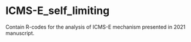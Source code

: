 # ICMS-E_self_limiting
Contain R-codes for the analysis of ICMS-E mechanism presented in 2021 manuscript.
